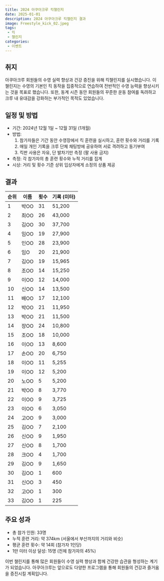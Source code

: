```yaml
---
title: 2024 아쿠아크루 킥챌린지
date: 2025-01-01
description: 2024 아쿠아크루 킥챌린지 결과
image: Freestyle_kick_02.jpeg
tags:
 - 킥
 - 챌린지
categories:
 - 이벤트
---
```


## 취지
아쿠아크루 회원들의 수영 실력 향상과 건강 증진을 위해 킥챌린지를 실시했습니다. 이 챌린지는 수영의 기본인 킥 동작을 집중적으로 연습하여 전반적인 수영 능력을 향상시키는 것을 목표로 했습니다. 또한, 동계 시즌 동안 회원들의 꾸준한 운동 참여를 독려하고 크루 내 유대감을 강화하는 부가적인 목적도 있었습니다.

## 일정 및 방법
- 기간: 2024년 12월 1일 ~ 12월 31일 (1개월)
- 방법: 
  1. 참가자들은 기간 동안 수영장에서 킥 훈련을 실시하고, 훈련 횟수와 거리를 기록
  2. 매일 개인 기록을 크루 단체 채팅방에 공유하여 서로 격려하고 동기부여
  3. 킥판 사용은 자유, 단 발차기만 측정 (팔 사용 금지)
- 측정: 각 참가자의 총 훈련 횟수와 누적 거리를 집계
- 시상: 거리 및 횟수 기준 상위 입상자에게 소정의 상품 제공

## 결과

| 순위 | 이름   | 횟수 | 기록 (미터) |
|------|--------|------|-------------|
| 1    | 박OO   | 31   | 51,200      |
| 2    | 최OO   | 26   | 43,000      |
| 3    | 김OO   | 30   | 37,700      |
| 4    | 임OO   | 19   | 27,900      |
| 5    | 인OO   | 28   | 23,900      |
| 6    | 임O    | 20   | 21,900      |
| 7    | 김OO   | 19   | 15,965      |
| 8    | 조OO   | 14   | 15,250      |
| 9    | 이OO   | 12   | 14,000      |
| 10   | 신OO   | 14   | 13,500      |
| 11   | 배OO   | 17   | 12,100      |
| 12   | 박OO   | 21   | 11,950      |
| 13   | 박OO   | 21   | 11,500      |
| 14   | 장OO   | 24   | 10,800      |
| 15   | 조OO   | 18   | 10,000      |
| 16   | 이OO   | 13   | 8,600       |
| 17   | 손OO   | 20   | 6,750       |
| 18   | 이OO   | 11   | 5,255       |
| 19   | 이OO   | 12   | 5,200       |
| 20   | 노OO   | 5    | 5,200       |
| 21   | 박OO   | 8    | 3,770       |
| 22   | 이OO   | 9    | 3,725       |
| 23   | 이OO   | 6    | 3,050       |
| 24   | 고OO   | 9    | 3,000       |
| 25   | 김OO   | 7    | 2,100       |
| 26   | 신OO   | 9    | 1,950       |
| 27   | 신OO   | 8    | 1,700       |
| 28   | 크OO   | 4    | 1,700       |
| 29   | 김OO   | 9    | 1,650       |
| 30   | 김OO   | 1    | 600         |
| 31   | 신OO   | 3    | 450         |
| 32   | 고OO   | 1    | 300         |
| 33   | 김OO   | 1    | 225         |

## 주요 성과

- 총 참가 인원: 33명 
- 누적 훈련 거리: 약 374km (서울에서 부산까지의 거리와 비슷)
- 평균 훈련 횟수: 약 14회 (참가자 1인당)
- 1만 미터 이상 달성: 15명 (전체 참가자의 45%)

이번 챌린지를 통해 많은 회원들이 수영 실력 향상과 함께 건강한 습관을 형성하는 계기가 되었습니다. 아쿠아크루는 앞으로도 다양한 프로그램을 통해 회원들의 건강과 즐거움을 증진시킬 계획입니다.